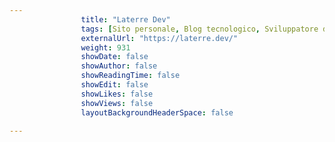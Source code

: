 ---
                title: "Laterre Dev"
                tags: [Sito personale, Blog tecnologico, Sviluppatore del software, Sito di portafoglio]
                externalUrl: "https://laterre.dev/"
                weight: 931
                showDate: false
                showAuthor: false
                showReadingTime: false
                showEdit: false
                showLikes: false
                showViews: false
                layoutBackgroundHeaderSpace: false
                ---

